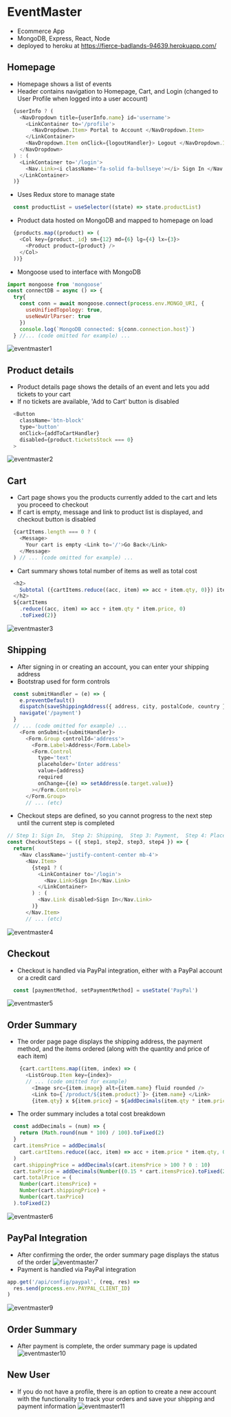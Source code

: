 # EventMaster 

- Ecommerce App
- MongoDB, Express, React, Node
- deployed to heroku at
https://fierce-badlands-94639.herokuapp.com/

## Homepage
- Homepage shows a list of events
- Header contains navigation to Homepage, Cart, and Login (changed to User Profile when logged into a user account)
```js
  {userInfo ? (
    <NavDropdown title={userInfo.name} id='username'>
      <LinkContainer to='/profile'>
        <NavDropdown.Item> Portal to Account </NavDropdown.Item>
      </LinkContainer>
      <NavDropdown.Item onClick={logoutHandler}> Logout </NavDropdown.Item>
    </NavDropdown>
  ) : (
    <LinkContainer to='/login'>
      <Nav.Link><i className='fa-solid fa-bullseye'></i> Sign In </Nav.Link>
    </LinkContainer>
  )}
```
- Uses Redux store to manage state
```js
  const productList = useSelector((state) => state.productList)
```
- Product data hosted on MongoDB and mapped to homepage on load
```js
  {products.map((product) => (
    <Col key={product._id} sm={12} md={6} lg={4} lx={3}>
      <Product product={product} />
    </Col>
  ))}
```
- Mongoose used to interface with MongoDB
```js
import mongoose from 'mongoose'
const connectDB = async () => {
  try{
    const conn = await mongoose.connect(process.env.MONGO_URI, {
      useUnifiedTopology: true,
      useNewUrlParser: true
    })
    console.log(`MongoDB connected: ${conn.connection.host}`)
  } //... (code omitted for example) ...
```
![eventmaster1](https://user-images.githubusercontent.com/47723396/183946341-d0a7fc70-47e5-4927-b3b1-84dd9799b541.JPG)

## Product details
- Product details page shows the details of an event and lets you add tickets to your cart
- If no tickets are available, 'Add to Cart' button is disabled
```js
  <Button
    className='btn-block'
    type='button'
    onClick={addToCartHandler}
    disabled={product.ticketsStock === 0}
  >
```
![eventmaster2](https://user-images.githubusercontent.com/47723396/183946421-bca43c92-0e42-4cd1-9197-90c8bd2073d1.JPG)

## Cart
- Cart page shows you the products currently added to the cart and lets you proceed to checkout
- If cart is empty, message and link to product list is displayed, and checkout button is disabled
```js
  {cartItems.length === 0 ? (
    <Message> 
      Your cart is empty <Link to='/'>Go Back</Link>
    </Message>
  ) // ... (code omitted for example) ...
```
- Cart summary shows total number of items as well as total cost
```js
  <h2>
    Subtotal ({cartItems.reduce((acc, item) => acc + item.qty, 0)}) items
  </h2>
  ${cartItems
    .reduce((acc, item) => acc + item.qty * item.price, 0)
    .toFixed(2)}
```

![eventmaster3](https://user-images.githubusercontent.com/47723396/183946430-6a73728d-6ed6-4047-b757-eb5c124f40fd.JPG)

## Shipping
- After signing in or creating an account, you can enter your shipping address
- Bootstrap used for form controls
```js
  const submitHandler = (e) => {
    e.preventDefault()
    dispatch(saveShippingAddress({ address, city, postalCode, country }))
    navigate('/payment')
  }
  // ... (code omitted for example) ...
    <Form onSubmit={submitHandler}>
      <Form.Group controlId='address'>
        <Form.Label>Address</Form.Label>
        <Form.Control
          type='text'
          placeholder='Enter address'
          value={address}
          required
          onChange={(e) => setAddress(e.target.value)}
        ></Form.Control>
      </Form.Group>
      // ... (etc)
```
- Checkout steps are defined, so you cannot progress to the next step until the current step is completed
```js
// Step 1: Sign In,  Step 2: Shipping,  Step 3: Payment,  Step 4: Place Order
const CheckoutSteps = ({ step1, step2, step3, step4 }) => {
  return(
    <Nav className='justify-content-center mb-4'>
      <Nav.Item>
        {step1 ? (
          <LinkContainer to='/login'>
            <Nav.Link>Sign In</Nav.Link>
          </LinkContainer>
        ) : (
          <Nav.Link disabled>Sign In</Nav.Link>
        )}
      </Nav.Item>
      // ... (etc)
```
![eventmaster4](https://user-images.githubusercontent.com/47723396/183947909-7b171a81-8a79-462b-bc5f-bdcde6b5c1b0.JPG)

## Checkout
- Checkout is handled via PayPal integration, either with a PayPal account or a credit card
```js
  const [paymentMethod, setPaymentMethod] = useState('PayPal')
```
![eventmaster5](https://user-images.githubusercontent.com/47723396/183946456-21a282f7-2ae7-403e-9edc-e0ed8c4d600f.JPG)

## Order Summary
- The order page page displays the shipping address, the payment method, and the items ordered (along with the quantity and price of each item)
```js
    {cart.cartItems.map((item, index) => (
      <ListGroup.Item key={index}>
      // ... (code omitted for example)
        <Image src={item.image} alt={item.name} fluid rounded />            // ... (code omitted for example)
        <Link to={`/product/${item.product}`}> {item.name} </Link>          // ... (code omitted for example)
        {item.qty} x ${item.price} = ${addDecimals(item.qty * item.price)}  // ... (code omitted for example)
```
- The order summary includes a total cost breakdown
```js
  const addDecimals = (num) => {
    return (Math.round(num * 100) / 100).toFixed(2)
  }
  cart.itemsPrice = addDecimals(
    cart.cartItems.reduce((acc, item) => acc + item.price * item.qty, 0)
  )
  cart.shippingPrice = addDecimals(cart.itemsPrice > 100 ? 0 : 10)
  cart.taxPrice = addDecimals(Number((0.15 * cart.itemsPrice).toFixed(2)))
  cart.totalPrice = (
    Number(cart.itemsPrice) +
    Number(cart.shippingPrice) +
    Number(cart.taxPrice)
  ).toFixed(2)
```
![eventmaster6](https://user-images.githubusercontent.com/47723396/183946465-48905963-3cce-44cf-b83d-4630d81151c0.JPG)

## PayPal Integration
- After confirming the order, the order summary page displays the status of the order
![eventmaster7](https://user-images.githubusercontent.com/47723396/183946552-d5bb3066-52a6-4f17-896d-4208ce1dfa53.JPG)
- Payment is handled via PayPal integration
```js
app.get('/api/config/paypal', (req, res) => 
  res.send(process.env.PAYPAL_CLIENT_ID)
)
```
![eventmaster9](https://user-images.githubusercontent.com/47723396/183946870-225762fb-4dda-4425-932d-82666f08a2d0.JPG)

## Order Summary
- After payment is complete, the order summary page is updated
![eventmaster10](https://user-images.githubusercontent.com/47723396/183946886-1cc085ee-e606-4f0a-b49f-aca4005ec970.JPG)

## New User
- If you do not have a profile, there is an option to create a new account with the functionality to track your orders and save your shipping and payment information
![eventmaster11](https://user-images.githubusercontent.com/47723396/183946897-976d5816-281d-4a84-8632-826134810e66.JPG)
